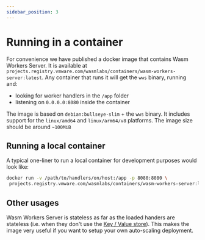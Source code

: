 ```yaml
---
sidebar_position: 3
---
```


# Running in a container

For convenience we have published a docker image that contains Wasm Workers Server. It is available at `projects.registry.vmware.com/wasmlabs/containers/wasm-workers-server:latest`. Any container that runs it will get the `wws` binary, running and:

 - looking for worker handlers in the `/app` folder
 - listening on `0.0.0.0:8080` inside the container

The image is based on `debian:bullseye-slim` + the `wws` binary. It includes support for the `linux/amd64` and `linux/arm64/v8` platforms. The image size should be around `~100MiB`

## Running a local container

A typical one-liner to run a local container for development purposes would look like:

```bash
docker run -v /path/to/handlers/on/host:/app -p 8080:8080 \
 projects.registry.vmware.com/wasmlabs/containers/wasm-workers-server:latest
```

## Other usages

Wasm Workers Server is stateless as far as the loaded handers are stateless (i.e. when they don't use the [Key / Value store](../features/key-value.md)). This makes the image very useful if you want to setup your own auto-scaling deployment.

